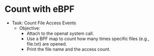 # Count with eBPF

- Task: Count File Access Events
    - Objective: 
        - Attach to the openat system call.
        - Use a BPF map to count how many times specific files (e.g., file.txt) are opened.
        - Print the file name and the access count.